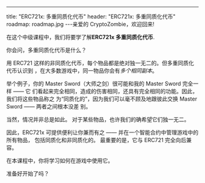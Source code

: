 ---
title: "ERC721x: 多重同质化代币"
header: "ERC721x: 多重同质化代币"
roadmap: roadmap.jpg
---亲爱的 CryptoZombie，欢迎回来!

在这个中级课程中，我们将要学了解**ERC721x 多重同质化代币**.

你会问，多重同质化代币是什么？

用 ERC721 这样的非同质化代币，每个物品都是绝对独一无二的。但多重同质化代币认识到
，在大多数游戏中，同一物品你会有*多个相同副本*。

举个例子，你的 Master Sword（大师之剑）很可能和我的 Master Sword 完全一样 —— 它
们看起来完全相同，造成的伤害相同，还具有完全相同的功能。因此，我们将这些物品称之
为“同质化的”，因为我们可以毫不顾及地跟彼此交换 Master Sword —— 两者之间根本没差
别。

当然，情况并非总是如此。 对于某些物品，也许我们的确希望它们独一无二。

因此，ERC721x 可提供便利让你兼而有之 —— 并在一个智能合约中管理游戏中的所有物品，
包括同质化和非同质化的。 最重要的是，它与 ERC721 完全向后兼容。

在本课程中，你将学习如何在游戏中使用它。

准备好开始了吗？
